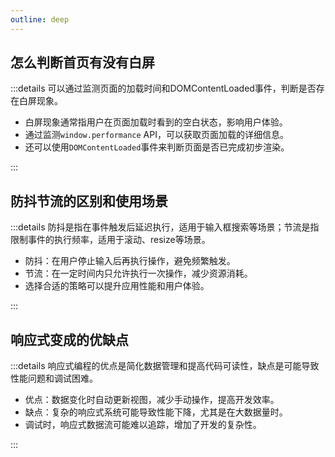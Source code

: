 ```yaml
---
outline: deep
---
```


## 怎么判断首页有没有白屏

:::details
可以通过监测页面的加载时间和DOMContentLoaded事件，判断是否存在白屏现象。

- 白屏现象通常指用户在页面加载时看到的空白状态，影响用户体验。
- 通过监测`window.performance` API，可以获取页面加载的详细信息。
- 还可以使用`DOMContentLoaded`事件来判断页面是否已完成初步渲染。

:::

## 防抖节流的区别和使用场景

:::details
防抖是指在事件触发后延迟执行，适用于输入框搜索等场景；节流是指限制事件的执行频率，适用于滚动、resize等场景。

- 防抖：在用户停止输入后再执行操作，避免频繁触发。
- 节流：在一定时间内只允许执行一次操作，减少资源消耗。
- 选择合适的策略可以提升应用性能和用户体验。

:::

## 响应式变成的优缺点

:::details
响应式编程的优点是简化数据管理和提高代码可读性，缺点是可能导致性能问题和调试困难。

- 优点：数据变化时自动更新视图，减少手动操作，提高开发效率。
- 缺点：复杂的响应式系统可能导致性能下降，尤其是在大数据量时。
- 调试时，响应式数据流可能难以追踪，增加了开发的复杂性。

:::